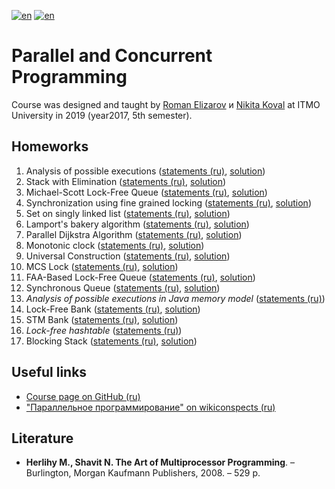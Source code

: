 [![en](https://img.shields.io/badge/lang-en-red.svg)](README.md) [![en](https://img.shields.io/badge/lang-ru-blue.svg)](README.ru.md)

# Parallel and Concurrent Programming

Course was designed and taught by [Roman Elizarov](https://github.com/elizarov) и [Nikita Koval](https://github.com/ndkoval) at ITMO University in 2019 (year2017, 5th semester).

## Homeworks

1. Analysis of possible executions ([statements (ru)](https://github.com/ITMO-MPP/possible-executions-analysis), [solution](hw01-possible-executions-analysis))
2. Stack with Elimination ([statements (ru)](https://github.com/ITMO-MPP/stack-elimination), [solution](hw02-stack-elimination))
3. Michael-Scott Lock-Free Queue ([statements (ru)](https://github.com/ITMO-MPP/msqueue), [solution](hw03-msqueue))
4. Synchronization using fine grained locking ([statements (ru)](https://github.com/ITMO-MPP/fine-grained-bank), [solution](hw04-fine-grained-bank))
5. Set on singly linked list ([statements (ru)](https://github.com/ITMO-MPP/linked-list-set), [solution](hw05-linked-list-set))
6. Lamport's bakery algorithm ([statements (ru)](https://github.com/ITMO-MPP/lamport-lock-fail), [solution](hw06-lamport-lock-fail))
7. Parallel Dijkstra Algorithm ([statements (ru)](https://github.com/ITMO-MPP/dijkstra), [solution](hw07-dijkstra))
8. Monotonic clock ([statements (ru)](https://github.com/ITMO-MPP/monotonic-clock), [solution](hw08-monotonic-clock))
9. Universal Construction ([statements (ru)](https://github.com/ITMO-MPP/universal-construction), [solution](hw09-universal-construction))
10. MCS Lock ([statements (ru)](https://github.com/ITMO-MPP/mcs-lock), [solution](hw10-mcs-lock))
11. FAA-Based Lock-Free Queue ([statements (ru)](https://github.com/ITMO-MPP/faa-queue), [solution](hw11-faa-queue))
12. Synchronous Queue ([statements (ru)](https://github.com/ITMO-MPP/synchronous-queue), [solution](hw12-synchronous-queue))
13. _Analysis of possible executions in Java memory model_ ([statements (ru)](https://github.com/ITMO-MPP/jmm-executions-analysis))
14. Lock-Free Bank ([statements (ru)](https://github.com/ITMO-MPP/lock-free-bank), [solution](hw14-lock-free-bank))
15. STM Bank ([statements (ru)](https://github.com/ITMO-MPP/stm-bank), [solution](hw15-stm-bank))
16. _Lock-free hashtable_ ([statements (ru)](https://github.com/ITMO-MPP/hash-table))
17. Blocking Stack ([statements (ru)](https://github.com/ITMO-MPP/stm-bank), [solution](hw17-blocking-stack))

## Useful links

* [Course page on GitHub (ru)](https://github.com/orgs/ITMO-MPP)
* ["Параллельное программирование" on wikiconspects (ru)](https://neerc.ifmo.ru/wiki/index.php?title=%D0%9F%D0%B0%D1%80%D0%B0%D0%BB%D0%BB%D0%B5%D0%BB%D1%8C%D0%BD%D0%BE%D0%B5_%D0%BF%D1%80%D0%BE%D0%B3%D1%80%D0%B0%D0%BC%D0%BC%D0%B8%D1%80%D0%BE%D0%B2%D0%B0%D0%BD%D0%B8%D0%B5)

## Literature

* **Herlihy M., Shavit N. The Art of Multiprocessor Programming**. – Burlington, Morgan Kaufmann Publishers, 2008. – 529 p.
